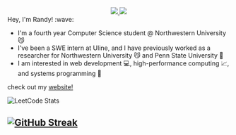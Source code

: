 <div align = center>
  <a href="https://www.linkedin.com/in/randyttruong/"><img src="https://img.shields.io/badge/LinkedIn-0077B5?style=for-the-badge&logo=linkedin&logoColor=white"/> </a> 
  <a href="https://leetcode.com/u/randyrocher/"><img src="https://img.shields.io/badge/-LeetCode-FFA116?style=for-the-badge&logo=LeetCode&logoColor=black"/> </a>
</div>


<div> Hey, I'm Randy! :wave: </div>  
<p></p>

<ul>
  <li>I'm a fourth year Computer Science student @ Northwestern University 😼</li>
  <li>I've been a SWE intern at Uline, and I have previously worked as a researcher for Northwestern University 😼 and Penn State University 🔵 </li>
  <li>I am interested in web development 💻, high-performance computing 📈, and systems programming 🤖 </li>
</ul>

check out my <a href="https://randyttruong.github.io">website!</a>

  ![LeetCode Stats](https://leetcard.jacoblin.cool/randyrocher?theme=dark&font=Advent%20Pro)

[![GitHub Streak](https://streak-stats.demolab.com/?user=randyttruong&theme=dark&fire=00FF00&ring=00FF00&currStreakLabel=00FF00&sideNums=00FF00)](https://git.io/streak-stats)
---


